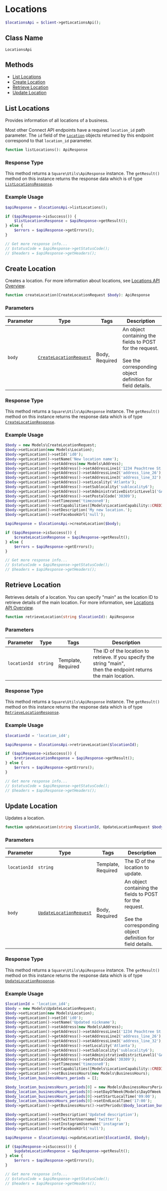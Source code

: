 # Locations

```php
$locationsApi = $client->getLocationsApi();
```

## Class Name

`LocationsApi`

## Methods

* [List Locations](/doc/locations.md#list-locations)
* [Create Location](/doc/locations.md#create-location)
* [Retrieve Location](/doc/locations.md#retrieve-location)
* [Update Location](/doc/locations.md#update-location)

## List Locations

Provides information of all locations of a business.

Most other Connect API endpoints have a required `location_id` path parameter.
The `id` field of the [`Location`](#type-location) objects returned by this
endpoint correspond to that `location_id` parameter.

```php
function listLocations(): ApiResponse
```

### Response Type

This method returns a `Square\Utils\ApiResponse` instance. The `getResult()` method on this instance returns the response data which is of type [`ListLocationsResponse`](/doc/models/list-locations-response.md).

### Example Usage

```php
$apiResponse = $locationsApi->listLocations();

if ($apiResponse->isSuccess()) {
    $listLocationsResponse = $apiResponse->getResult();
} else {
    $errors = $apiResponse->getErrors();
}

// Get more response info...
// $statusCode = $apiResponse->getStatusCode();
// $headers = $apiResponse->getHeaders();
```

## Create Location

Creates a location.
For more information about locations, see [Locations API Overview](https://developer.squareup.com/docs/locations-api).

```php
function createLocation(CreateLocationRequest $body): ApiResponse
```

### Parameters

| Parameter | Type | Tags | Description |
|  --- | --- | --- | --- |
| `body` | [`CreateLocationRequest`](/doc/models/create-location-request.md) | Body, Required | An object containing the fields to POST for the request.<br><br>See the corresponding object definition for field details. |

### Response Type

This method returns a `Square\Utils\ApiResponse` instance. The `getResult()` method on this instance returns the response data which is of type [`CreateLocationResponse`](/doc/models/create-location-response.md).

### Example Usage

```php
$body = new Models\CreateLocationRequest;
$body->setLocation(new Models\Location);
$body->getLocation()->setId('id0');
$body->getLocation()->setName('New location name');
$body->getLocation()->setAddress(new Models\Address);
$body->getLocation()->getAddress()->setAddressLine1('1234 Peachtree St. NE');
$body->getLocation()->getAddress()->setAddressLine2('address_line_26');
$body->getLocation()->getAddress()->setAddressLine3('address_line_32');
$body->getLocation()->getAddress()->setLocality('Atlanta');
$body->getLocation()->getAddress()->setSublocality('sublocality6');
$body->getLocation()->getAddress()->setAdministrativeDistrictLevel1('GA');
$body->getLocation()->getAddress()->setPostalCode('30309');
$body->getLocation()->setTimezone('timezone0');
$body->getLocation()->setCapabilities([Models\LocationCapability::CREDIT_CARD_PROCESSING, Models\LocationCapability::CREDIT_CARD_PROCESSING, Models\LocationCapability::CREDIT_CARD_PROCESSING]);
$body->getLocation()->setDescription('My new location.');
$body->getLocation()->setFacebookUrl('null');

$apiResponse = $locationsApi->createLocation($body);

if ($apiResponse->isSuccess()) {
    $createLocationResponse = $apiResponse->getResult();
} else {
    $errors = $apiResponse->getErrors();
}

// Get more response info...
// $statusCode = $apiResponse->getStatusCode();
// $headers = $apiResponse->getHeaders();
```

## Retrieve Location

Retrieves details of a location. You can specify "main"
as the location ID to retrieve details of the
main location. For more information,
see [Locations API Overview](https://developer.squareup.com/docs/docs/locations-api).

```php
function retrieveLocation(string $locationId): ApiResponse
```

### Parameters

| Parameter | Type | Tags | Description |
|  --- | --- | --- | --- |
| `locationId` | `string` | Template, Required | The ID of the location to retrieve. If you specify the string "main",<br>then the endpoint returns the main location. |

### Response Type

This method returns a `Square\Utils\ApiResponse` instance. The `getResult()` method on this instance returns the response data which is of type [`RetrieveLocationResponse`](/doc/models/retrieve-location-response.md).

### Example Usage

```php
$locationId = 'location_id4';

$apiResponse = $locationsApi->retrieveLocation($locationId);

if ($apiResponse->isSuccess()) {
    $retrieveLocationResponse = $apiResponse->getResult();
} else {
    $errors = $apiResponse->getErrors();
}

// Get more response info...
// $statusCode = $apiResponse->getStatusCode();
// $headers = $apiResponse->getHeaders();
```

## Update Location

Updates a location.

```php
function updateLocation(string $locationId, UpdateLocationRequest $body): ApiResponse
```

### Parameters

| Parameter | Type | Tags | Description |
|  --- | --- | --- | --- |
| `locationId` | `string` | Template, Required | The ID of the location to update. |
| `body` | [`UpdateLocationRequest`](/doc/models/update-location-request.md) | Body, Required | An object containing the fields to POST for the request.<br><br>See the corresponding object definition for field details. |

### Response Type

This method returns a `Square\Utils\ApiResponse` instance. The `getResult()` method on this instance returns the response data which is of type [`UpdateLocationResponse`](/doc/models/update-location-response.md).

### Example Usage

```php
$locationId = 'location_id4';
$body = new Models\UpdateLocationRequest;
$body->setLocation(new Models\Location);
$body->getLocation()->setId('id0');
$body->getLocation()->setName('Updated nickname');
$body->getLocation()->setAddress(new Models\Address);
$body->getLocation()->getAddress()->setAddressLine1('1234 Peachtree St. NE');
$body->getLocation()->getAddress()->setAddressLine2('address_line_26');
$body->getLocation()->getAddress()->setAddressLine3('address_line_32');
$body->getLocation()->getAddress()->setLocality('Atlanta');
$body->getLocation()->getAddress()->setSublocality('sublocality6');
$body->getLocation()->getAddress()->setAdministrativeDistrictLevel1('GA');
$body->getLocation()->getAddress()->setPostalCode('30309');
$body->getLocation()->setTimezone('timezone0');
$body->getLocation()->setCapabilities([Models\LocationCapability::CREDIT_CARD_PROCESSING, Models\LocationCapability::CREDIT_CARD_PROCESSING, Models\LocationCapability::CREDIT_CARD_PROCESSING]);
$body->getLocation()->setBusinessHours(new Models\BusinessHours);
$body_location_businessHours_periods = [];

$body_location_businessHours_periods[0] = new Models\BusinessHoursPeriod;
$body_location_businessHours_periods[0]->setDayOfWeek(Models\DayOfWeek::MON);
$body_location_businessHours_periods[0]->setStartLocalTime('09:00');
$body_location_businessHours_periods[0]->setEndLocalTime('17:00');
$body->getLocation()->getBusinessHours()->setPeriods($body_location_businessHours_periods);

$body->getLocation()->setDescription('Updated description');
$body->getLocation()->setTwitterUsername('twitter');
$body->getLocation()->setInstagramUsername('instagram');
$body->getLocation()->setFacebookUrl('null');

$apiResponse = $locationsApi->updateLocation($locationId, $body);

if ($apiResponse->isSuccess()) {
    $updateLocationResponse = $apiResponse->getResult();
} else {
    $errors = $apiResponse->getErrors();
}

// Get more response info...
// $statusCode = $apiResponse->getStatusCode();
// $headers = $apiResponse->getHeaders();
```

